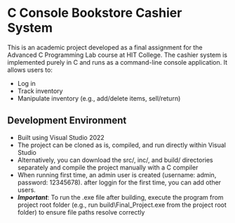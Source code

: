 # C Console Bookstore Cashier System
This is an academic project developed as a final assignment for the Advanced C Programming Lab course at HIT College.
The cashier system is implemented purely in C and runs as a command-line console application. It allows users to:
* Log in
* Track inventory
* Manipulate inventory (e.g., add/delete items, sell/return)

## Development Environment
* Built using Visual Studio 2022
* The project can be cloned as is, compiled, and run directly within Visual Studio
* Alternatively, you can download the src/, inc/, and build/ directories separately and compile the project manually with a C compiler
* When running first time, an admin user is created (username: admin, password: 12345678). after loggin for the first time, you can add other users.
* ***Important***: To run the .exe file after building, execute the program from project root folder (e.g., run build\Final_Project.exe from the project root folder) to ensure file paths resolve correctly
